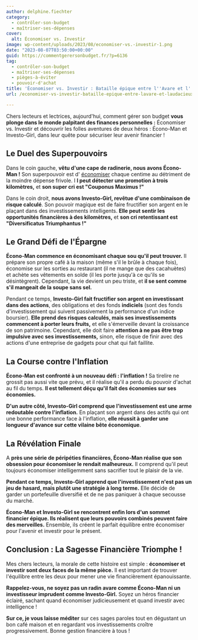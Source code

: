 ```yaml
---
author: delphine.fiechter
category:
  - contrôler-son-budget
  - maîtriser-ses-dépenses
cover:
  alt: Économiser vs. Investir
image: wp-content/uploads/2023/08/economiser-vs.-investir-1.png
date: "2023-08-07T03:50:00+00:00"
guid: https://commentgerersonbudget.fr/?p=6136
tag:
  - contrôler-son-budget
  - maîtriser-ses-dépenses
  - pièges-à-éviter
  - pouvoir-d'achat
title: 'Économiser vs. Investir : Bataille épique entre l''Avare et l''Audacieux !'
url: /economiser-vs-investir-bataille-epique-entre-lavare-et-laudacieux/

---
```

Chers lecteurs et lectrices, aujourd'hui, comment gérer son budget **vous plonge dans le monde palpitant des finances personnelles :** Économiser vs. Investir et découvrir les folles aventures de deux héros : Écono-Man et Investo-Girl, dans leur quête pour sécuriser leur avenir financier !

## Le Duel des Superpouvoirs

Dans le coin gauche, **vêtu d'une cape de radinerie, nous avons Écono-Man !** Son superpouvoir est d' [économiser](https://www.larousse.fr/dictionnaires/francais/%C3%A9conomiser/27635 "économise") chaque centime au détriment de la moindre dépense frivole. I **l peut détecter une promotion à trois kilomètres,** et **son super cri est "Couponus Maximus !"**

Dans le coin droit, **nous avons Investo-Girl, revêtue d'une combinaison de risque calculé**. Son pouvoir magique est de faire fructifier son argent en le plaçant dans des investissements intelligents. **Elle peut sentir les opportunités financières à des kilomètres,** et **son cri retentissant est "Diversificatus Triumphantus !"**

## Le Grand Défi de l'Épargne

**Écono-Man commence en économisant chaque sou qu'il peut trouver.** Il prépare son propre café à la maison (même s'il le brûle à chaque fois), économise sur les sorties au restaurant (il ne mange que des cacahuètes) et achète ses vêtements en solde (il les porte jusqu'à ce qu'ils se désintègrent). Cependant, la vie devient un peu triste, et **il se sent comme s'il mangeait de la soupe sans sel.**

Pendant ce temps, **Investo-Girl fait fructifier son argent en investissant dans des actions**, des obligations et des fonds **indiciels** (sont des fonds d'investissement qui suivent passivement la performance d'un indice boursier). **Elle prend des risques calculés, mais ses investissements commencent à porter leurs fruits,** et elle s'émerveille devant la croissance de son patrimoine. Cependant, elle doit faire **attention à ne pas être trop impulsive avec ses investissements,** sinon, elle risque de finir avec des actions d'une entreprise de gadgets pour chat qui fait faillite.

## La Course contre l'Inflation

**Écono-Man est confronté à un nouveau défi : l'inflation !** Sa tirelire ne grossit pas aussi vite que prévu, et il réalise qu'il a perdu du pouvoir d'achat au fil du temps. **Il est tellement déçu qu'il fait des économies sur ses économies.**

**D'un autre côté, Investo-Girl comprend que l'investissement est une arme redoutable contre l'inflation.** En plaçant son argent dans des actifs qui ont une bonne performance face à l'inflation, **elle réussit à garder une longueur d'avance sur cette vilaine bête économique**.

## La Révélation Finale

A **près une série de péripéties financières, Écono-Man réalise que son obsession pour économiser le rendait malheureux.** Il comprend qu'il peut toujours économiser intelligemment sans sacrifier tout le plaisir de la vie.

**Pendant ce temps, Investo-Girl apprend que l'investissement n'est pas un jeu de hasard, mais plutôt une stratégie à long terme.** Elle décide de garder un portefeuille diversifié et de ne pas paniquer à chaque secousse du marché.

**Écono-Man et Investo-Girl se rencontrent enfin lors d'un sommet financier épique. Ils réalisent que leurs pouvoirs combinés peuvent faire des merveilles.** Ensemble, ils créent le parfait équilibre entre économiser pour l'avenir et investir pour le présent.

## Conclusion : La Sagesse Financière Triomphe !

Mes chers lecteurs, la morale de cette histoire est simple : **économiser et investir sont deux faces de la même pièce.** Il est important de trouver l'équilibre entre les deux pour mener une vie financièrement épanouissante.

**Rappelez-vous, ne soyez pas un radin avare comme Écono-Man ni un investisseur imprudent comme Investo-Girl.** Soyez un héros financier éclairé, sachant quand économiser judicieusement et quand investir avec intelligence !

**Sur ce, je vous laisse méditer** sur ces sages paroles tout en dégustant un bon café maison et en regardant vos investissements croître progressivement. Bonne gestion financière à tous !
